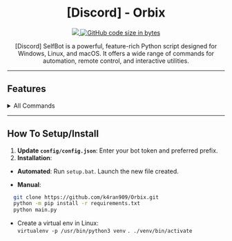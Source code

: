 <h1 align="center">[Discord] - Orbix </h1>
<p align="center">
  <a href="https://github.com/k4ran909/Orbix/blob/main/LICENSE">
    <img src="https://img.shields.io/badge/License-MIT-important">
  </a>
  <a href="https://github.com/k4ran909">
   <img alt="GitHub code size in bytes" src="https://img.shields.io/github/languages/code-size/k4ran909/Orbix">
  </a>
</p>

<p align="center">
  [Discord] SelfBot is a powerful, feature-rich Python script designed for Windows, Linux, and macOS. It offers a wide range of commands for automation, remote control, and interactive utilities.
</p>


---

## Features

<details>
  <summary>All Commands</summary>

`*orbix` - Show my social networks.  
`changeprefix <prefix>` - Change the bot's prefix.  
`shutdown` - Stop the selfbot.  
`*uptime` - Returns how long the selfbot has been running.  
`*remoteuser <@user>` - Authorize a user to execute commands remotely.  
`copycat ON|OFF <@user>` - Automatically reply with the same message whenever the mentioned user speaks.  
`*ping` - Returns the bot's latency.  
`*pingweb <url>` - Ping a website and return the HTTP status code (e.g., 200 if online).  
`*geoip <ip>` - Looks up the IP's location.  
`*tts <text>` - Converts text to speech and sends an audio file (.wav).  
`*qr <text>` - Generate a QR code from the provided text and send it as an image.  
`*hidemention <message>` - Hide messages inside other messages.  
`*edit <message>` - Move the position of the (edited) tag.  
`*reverse <message>` - Reverse the letters of a message.  
`*gentoken` - Generate an invalid but correctly patterned token.  
`*hypesquad <house>` - Change your HypeSquad badge.  
`*nitro` - Generate a fake Nitro code.  
`*whremove <webhook_url>` - Remove a webhook.  
`*purge <amount>` - Delete a specific number of messages.  
`clear` - Clear messages from a channel.  
`*cleardm <amount>` - Delete all DMs with a user.  
`*spam <amount> <message>` - Spams a message for a given amount of times.  
`*quickdelete <message>` - Send a message and delete it after 2 seconds.  
`*autoreply <ON|OFF>` - Enable or disable automatic replies.  
`*afk <ON/OFF>` - Enable or disable AFK mode. Sends a custom message when receiving a DM or being mentioned.  
`*fetchmembers` - Retrieve the list of all members in the server.  
`*dmall <message>` - Send a message to all members in the server.  
`firstmessage` - Get the link to the first message in the current channel.  
`sendall <message>` - Send a message to all channels in the server.  
`*guildicon` - Get the icon of the current server.  
`*usericon <@user>` - Get the profile picture of a user.  
`*guildbanner` - Get the banner of the current server.  
`*tokeninfo <token>` - Scrape info with a token.  
`*guildinfo` - Get information about the current server.  
`*guildrename <new_name>` - Rename the server.  
`playing <status>` - Set the bot's activity status as "Playing".  
`watching <status>` - Set the bot's activity status as "Watching".  
`stopactivity` - Reset the bot's activity status.  
`ascii <message>` - Convert a message to ASCII art.  
`*airplane` - Sends a 9/11 attack (warning: use responsibly).  
`*dick <@user>` - Show the "size" of a user's dick.  
`*minesweeper <width> <height>` - Play a game of Minesweeper with custom grid size.  
`*leetpeek <message>` - Speak like a hacker, replacing letters.  

</details>

---


## How To Setup/Install

1. **Update `config/config.json`**: Enter your bot token and preferred prefix.
2. **Installation**:
- **Automated**: Run `setup.bat`. Launch the new file created.

- **Manual**:
 ```bash
   git clone https://github.com/k4ran909/Orbix.git
   python -m pip install -r requirements.txt
   python main.py
  ```

- Create a virtual env in Linux:      
`virtualenv -p /usr/bin/python3 venv`
`. ./venv/bin/activate`
